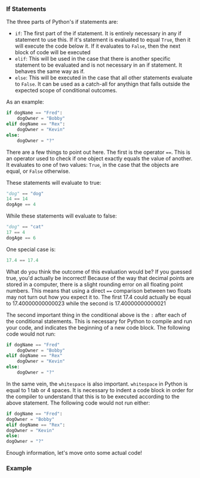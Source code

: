 ### If Statements

The three parts of Python's if statements are:

- ```if```: The first part of the if statement. It is entirely necessary in any if statement to use this. If it's statement is evaluated to equal ```True```, then it will execute the code below it. If it evaluates to ```False```, then the next block of code will be executed
- ```elif```: This will be used in the case that there is another specific statement to be evaluated and is not necessary in an if statement. It behaves the same way as if.
- ```else```: This will be executed in the case that all other statements evaluate to ```False```. It can be used as a catch-all for anythign that falls outside the expected scope of conditional outcomes.

As an example:

```python
if dogName == "Fred":
    dogOwner = "Bobby"
elif dogName == "Rex":
    dogOwner = "Kevin"
else:
    dogOwner = "?"
```

There are a few things to point out here. The first is the operator ```==```. This is an operator used to check if one object exactly equals the value of another. It evaluates to one of two values: ```True```, in the case that the objects are equal, or ```False``` otherwise. 

These statements will evaluate to true:
```python
"dog" == "dog"
14 == 14
dogAge == 4
```
While these statements will evaluate to false:
```python
"dog" == "cat"
17 == 4
dogAge == 6
```
One special case is:

```python
17.4 == 17.4
```

What do you think the outcome of this evaluation would be? If you guessed true, you'd actually be incorrect! Because of the way that decimal points are stored in a computer, there is a slight rounding error on all floating point numbers. This means that using a direct ```==``` comparison between two floats may not turn out how you expect it to. The first 17.4 could actually be equal to 17.40000000000023 while the second is 17.40000000000021


The second important thing in the conditional above is the ```:``` after each of the conditional statements. This is necessary for Python to compile and run your code, and indicates the beginning of a new code block. The following code would not run:
```python
if dogName == "Fred"
    dogOwner = "Bobby"
elif dogName == "Rex"
    dogOwner = "Kevin"
else:
    dogOwner = "?"
```

In the same vein, the ```whitespace``` is also important. ```whitespace``` in Python is equal to 1 tab or 4 spaces. It is necessary to indent a code block in order for the compiler to understand that this is to be executed according to the above statement. The following code would not run either:
```python
if dogName == "Fred":
dogOwner = "Bobby"
elif dogName == "Rex":
dogOwner = "Kevin"
else:
dogOwner = "?"
```

Enough information, let's move onto some actual code!

### Example